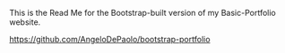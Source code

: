 This is the Read Me for the Bootstrap-built version of my Basic-Portfolio website.

https://github.com/AngeloDePaolo/bootstrap-portfolio